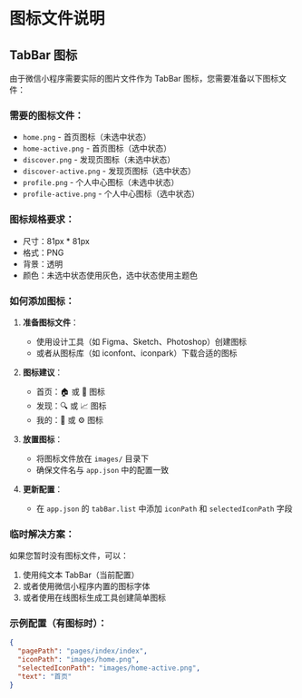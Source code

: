 # 图标文件说明

## TabBar 图标

由于微信小程序需要实际的图片文件作为 TabBar 图标，您需要准备以下图标文件：

### 需要的图标文件：
- `home.png` - 首页图标（未选中状态）
- `home-active.png` - 首页图标（选中状态）
- `discover.png` - 发现页图标（未选中状态）
- `discover-active.png` - 发现页图标（选中状态）
- `profile.png` - 个人中心图标（未选中状态）
- `profile-active.png` - 个人中心图标（选中状态）

### 图标规格要求：
- 尺寸：81px * 81px
- 格式：PNG
- 背景：透明
- 颜色：未选中状态使用灰色，选中状态使用主题色

### 如何添加图标：

1. **准备图标文件**：
   - 使用设计工具（如 Figma、Sketch、Photoshop）创建图标
   - 或者从图标库（如 iconfont、iconpark）下载合适的图标

2. **图标建议**：
   - 首页：🏠 或 📰 图标
   - 发现：🔍 或 📈 图标  
   - 我的：👤 或 ⚙️ 图标

3. **放置图标**：
   - 将图标文件放在 `images/` 目录下
   - 确保文件名与 `app.json` 中的配置一致

4. **更新配置**：
   - 在 `app.json` 的 `tabBar.list` 中添加 `iconPath` 和 `selectedIconPath` 字段

### 临时解决方案：

如果您暂时没有图标文件，可以：
1. 使用纯文本 TabBar（当前配置）
2. 或者使用微信小程序内置的图标字体
3. 或者使用在线图标生成工具创建简单图标

### 示例配置（有图标时）：

```json
{
  "pagePath": "pages/index/index",
  "iconPath": "images/home.png",
  "selectedIconPath": "images/home-active.png",
  "text": "首页"
}
```
